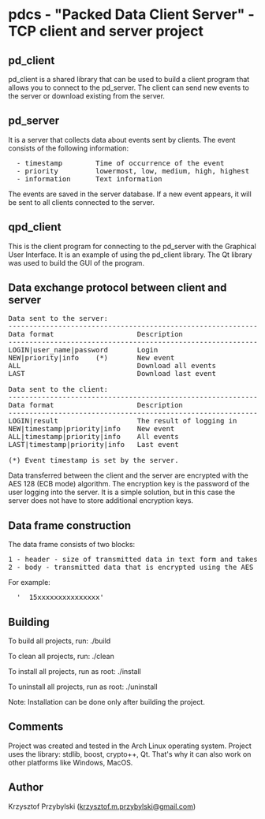 pdcs - "Packed Data Client Server" - TCP client and server project
==================================================================

pd_client
----------------
pd_client is a shared library that can be used to build a client program that allows you to connect to the pd_server.
The client can send new events to the server or download existing from the server.


pd_server
----------------
It is a server that collects data about events sent by clients.
The event consists of the following information:
<pre>
  - timestamp        Time of occurrence of the event
  - priority         lowermost, low, medium, high, highest
  - information      Text information
</pre>
The events are saved in the server database.
If a new event appears, it will be sent to all clients connected to the server.


qpd_client
----------------
This is the client program for connecting to the pd_server with the Graphical User Interface.
It is an example of using the pd_client library.
The Qt library was used to build the GUI of the program.


Data exchange protocol between client and server
------------------------------------------------
<pre>
Data sent to the server:
-------------------------------------------------------------
Data format                    Description
-------------------------------------------------------------
LOGIN|user_name|password       Login
NEW|priority|info    (*)       New event
ALL                            Download all events
LAST                           Download last event

Data sent to the client:
-------------------------------------------------------------
Data format                    Description
-------------------------------------------------------------
LOGIN|result                   The result of logging in
NEW|timestamp|priority|info    New event
ALL|timestamp|priority|info    All events
LAST|timestamp|priority|info   Last event

(*) Event timestamp is set by the server.
</pre>
Data transferred between the client and the server are encrypted with the AES 128 (ECB mode) algorithm.
The encryption key is the password of the user logging into the server.
It is a simple solution, but in this case the server does not have to store additional encryption keys.


Data frame construction
---------------------------------------------
The data frame consists of two blocks:
<pre>
1 - header - size of transmitted data in text form and takes 4 bytes.
2 - body - transmitted data that is encrypted using the AES 128 algorithm - maximum size: 512 bytes.
</pre>
For example:
<pre>  '  15xxxxxxxxxxxxxxx' </pre>


Building
--------
To build all projects, run:   ./build

To clean all projects, run:   ./clean

To install all projects, run as root:   ./install

To uninstall all projects, run as root:   ./uninstall

Note: 
Installation can be done only after building the project.

Comments
--------
Project was created and tested in the Arch Linux operating system.
Project uses the library: stdlib, boost, crypto++, Qt. That's why it can also work on other platforms like Windows, MacOS.

Author
------
Krzysztof Przybylski (krzysztof.m.przybylski@gmail.com)
